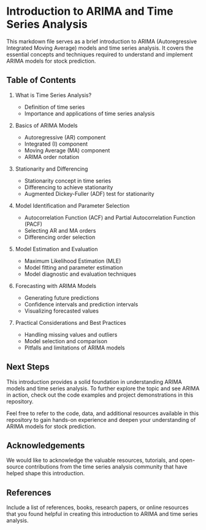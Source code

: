# Introduction to ARIMA and Time Series Analysis

This markdown file serves as a brief introduction to ARIMA (Autoregressive Integrated Moving Average) models and time series analysis. It covers the essential concepts and techniques required to understand and implement ARIMA models for stock prediction.

## Table of Contents

1. What is Time Series Analysis?
   - Definition of time series
   - Importance and applications of time series analysis

2. Basics of ARIMA Models
   - Autoregressive (AR) component
   - Integrated (I) component
   - Moving Average (MA) component
   - ARIMA order notation

3. Stationarity and Differencing
   - Stationarity concept in time series
   - Differencing to achieve stationarity
   - Augmented Dickey-Fuller (ADF) test for stationarity

4. Model Identification and Parameter Selection
   - Autocorrelation Function (ACF) and Partial Autocorrelation Function (PACF)
   - Selecting AR and MA orders
   - Differencing order selection

5. Model Estimation and Evaluation
   - Maximum Likelihood Estimation (MLE)
   - Model fitting and parameter estimation
   - Model diagnostic and evaluation techniques

6. Forecasting with ARIMA Models
   - Generating future predictions
   - Confidence intervals and prediction intervals
   - Visualizing forecasted values

7. Practical Considerations and Best Practices
   - Handling missing values and outliers
   - Model selection and comparison
   - Pitfalls and limitations of ARIMA models

## Next Steps

This introduction provides a solid foundation in understanding ARIMA models and time series analysis. To further explore the topic and see ARIMA in action, check out the code examples and project demonstrations in this repository.

Feel free to refer to the code, data, and additional resources available in this repository to gain hands-on experience and deepen your understanding of ARIMA models for stock prediction.

## Acknowledgements

We would like to acknowledge the valuable resources, tutorials, and open-source contributions from the time series analysis community that have helped shape this introduction.

## References

Include a list of references, books, research papers, or online resources that you found helpful in creating this introduction to ARIMA and time series analysis.
